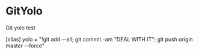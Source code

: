 # GitYolo
Git yolo test

[alias]
    yolo = "!git add --all; git commit -am \"DEAL WITH IT\"; git push origin master --force"